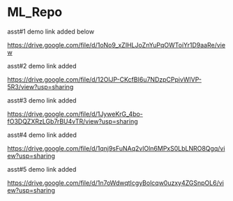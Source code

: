 # ML_Repo

asst#1 demo link added below

https://drive.google.com/file/d/1oNo9_xZIHLJoZnYuPqOWToiYr1D9aaRe/view

asst#2 demo link added

https://drive.google.com/file/d/12OlJP-CKcfBI6u7NDzpCPpivWlVP-5R3/view?usp=sharing

asst#3 demo link added 

https://drive.google.com/file/d/1JyweKrG_4bo-fO3DQZXRzLGb7rBU4vTR/view?usp=sharing 

asst#4 demo link added

https://drive.google.com/file/d/1qnj9sFuNAq2vlOln6MPxS0LbLNRO8Qgq/view?usp=sharing 

asst#5 demo link added

https://drive.google.com/file/d/1n7oWdwqtIcgyBolcqw0uzxy4ZGSnpOL6/view?usp=sharing